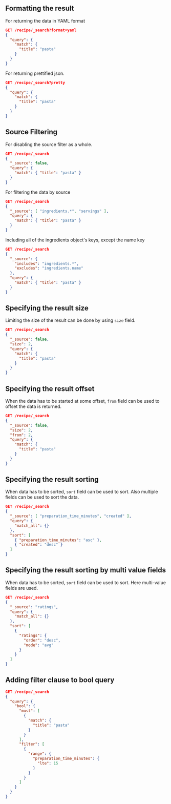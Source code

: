 ## Formatting the result

For returning the data in YAML format

```json
GET /recipe/_search?format=yaml
{
  "query": {
    "match": {
      "title": "pasta"
    }
  }
}
```

For returning prettified json.

```json
GET /recipe/_search?pretty
{
  "query": {
    "match": {
      "title": "pasta"
    }
  }
}
```


## Source Filtering

For disabling the source filter as a whole.
```json
GET /recipe/_search
{
  "_source": false,
  "query": {
    "match": { "title": "pasta" }
  }
}
```

For filtering the data by source

```json
GET /recipe/_search
{
  "_source": [ "ingredients.*", "servings" ],
  "query": {
    "match": { "title": "pasta" }
  }
}
```

Including all of the ingredients object's keys, except the name key

```json
GET /recipe/_search
{
  "_source": {
    "includes": "ingredients.*",
    "excludes": "ingredients.name"
  },
  "query": {
    "match": { "title": "pasta" }
  }
}
```

## Specifying the result size
Limiting the size of the result can be done by using ```size``` field.

```json
GET /recipe/_search
{
  "_source": false,
  "size": 2,
  "query": {
    "match": {
      "title": "pasta"
    }
  }
}
```

## Specifying the result offset
When the data has to be started at some offset, ```from``` field can be used to offset the data is returned.
```json
GET /recipe/_search
{
  "_source": false,
  "size": 2,
  "from": 2,
  "query": {
    "match": {
      "title": "pasta"
    }
  }
}
```


## Specifying the result sorting
When data has to be sorted, ```sort``` field can be used to sort. Also multiple fields can be used to sort the data.

```json
GET /recipe/_search
{
  "_source": [ "preparation_time_minutes", "created" ],
  "query": {
    "match_all": {}
  },
  "sort": [
    { "preparation_time_minutes": "asc" },
    { "created": "desc" }
  ]
}
```

## Specifying the result sorting by multi value fields
When data has to be sorted, ```sort``` field can be used to sort. Here multi-value fields are used.

```json
GET /recipe/_search
{
  "_source": "ratings",
  "query": {
    "match_all": {}
  },
  "sort": [
    {
      "ratings": {
        "order": "desc",
        "mode": "avg"
      }
    }
  ]
}

```

## Adding filter clause to bool query

```json
GET /recipe/_search
{
  "query": {
    "bool": {
      "must": [
        {
          "match": {
            "title": "pasta"
          }
        }
      ],
      "filter": [
        {
          "range": {
            "preparation_time_minutes": {
              "lte": 15
            }
          }
        }
      ]
    }
  }
}
```

